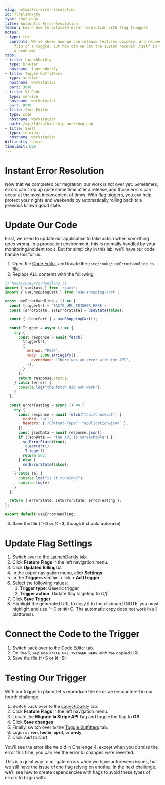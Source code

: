 ```yaml
---
slug: automatic-error-resolution
id: 7lrel1okxjhy
type: challenge
title: Automatic Error Resolution
teaser: Learn how to automate error resolution with flag triggers
notes:
- type: text
  contents: We've shown how we can release features quickly, and recover with the
    flip of a toggle. But how can we let the system recover itself in the event of
    a problem?
tabs:
- title: LaunchDarkly
  type: browser
  hostname: launchdarkly
- title: Toggle Outfitters
  type: service
  hostname: workstation
  port: 3000
- title: VS Code
  type: service
  hostname: workstation
  port: 8080
- title: Code Editor
  type: code
  hostname: workstation
  path: /opt/ld/talkin-ship-workshop-app
- title: Shell
  type: terminal
  hostname: workstation
difficulty: basic
timelimit: 600
---
```


# Instant Error Resolution

Now that we completed our migration, our work is not over yet. Sometimes, errors can crop up quite some time after a release, and those errors can occur at the most inconvenient of times. With flag triggers, you can help protect your nights and weekends by automatically rolling back to a previous known good state.

# Update Our Code

First, we need to update our application to take action when something goes wrong. In a production environment, this is normally handled by your monitoring/incident tools. But for simplicity in this lab, we'll have our code handle this for us.

1. Open the [Code Editor](#tab-2), and locate the `/src/hooks/useErrorHandling.ts` file.
2. Replace ALL contents with the following:

```js
// hooks/useErrorHandling.ts
import { useState } from 'react';
import { useShoppingCart } from 'use-shopping-cart';

const useErrorHandling = () => {
  const triggerUrl = 'PASTE_URL_TRIGGER_HERE';
  const [errorState, setErrorState] = useState(false);

  const { clearCart } = useShoppingCart();

  const Trigger = async () => {
    try {
      const response = await fetch(
        triggerUrl,
        {
          method: "POST",
          body: JSON.stringify({
            eventName: "There was an error with the API",
          }),
        }
      );
      return response.status;
    } catch (error) {
      console.log("the fetch did not work");
    }
  };

  const errorTesting = async () => {
    try {
      const response = await fetch("/api/checkout", {
        method: "GET",
        headers: { "Content-Type": "application/json" },
      });
      const jsonData = await response.json();
      if (jsonData == "the API is unreachable") {
        setErrorState(true);
         clearCart()
         Trigger()
        return 502;
      } else {
        setErrorState(false);
      }
    } catch (e) {
      console.log("is it running?");
      console.log(e)
    }
  };

  return { errorState, setErrorState, errorTesting };
};

export default useErrorHandling;
```
3. Save the file (^+S or ⌘+S, though it should autosave)

# Update Flag Settings

1. Switch over to the [LaunchDarkly](#tab-0) tab.
1. Click **Feature Flags** in the left navigation menu.
1. Click **Updated Billing IU**.
1. In the upper navigation menu, click **Settings**
1. In the **Triggers** section, click **+ Add trigger**
1. Select the following values:
   1. **Trigger type**: Generic trigger
   1. **Trigger action**: Update flag targeting to *Off*
1. Click **Save Trigger**
1. Highlight the generated URL to copy it to the clipboard (NOTE: you must highlight and use ^+C or ⌘+C. The automatic copy does not work in all platforms).

# Connect the Code to the Trigger

1. Switch back over to the [Code Editor](#tab-2) tab.
1. On line 6, replace `PASTE_URL_TRIGGER_HERE` with the copied URL
1. Save the file (^+S or ⌘+S)

# Testing Our Trigger

With our trigger in place, let's reproduce the error we encountered in our fourth challenge.

1. Switch back over to the [LaunchDarkly](#tab-0) tab.
1. Click **Feature Flags** in the left navigation menu.
1. Locate the **Migrate to Stripe API** flag and toggle the flag to **Off**
1. Click **Save changes**
1. Finally, switch over to the [Toggle Outfitters](#tab-1) tab.
1. Login as **ron**, **leslie**, **april**, or **andy**.
1. Click *Add to Cart*

You'll see the error like we did in Challenge 4, except when you dismiss the error this time, you can see the error UI changes were reverted.

This is a great way to mitigate errors when we have unforeseen issues, but we still have the issue of one flag relying on another. In the next challenge, we'll see how to create dependencies with flags to avoid these types of errors to begin with.
